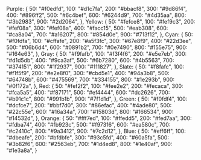 Purple: {
50: "#f0edfd",
100: "#d1c7fa",
200: "#bbacf8",
300: "#9d86f4",
400: "#896ff2",
500: "#6c4bef",
600: "#6244d9",
700: "#4d35aa",
800: "#3b2983",
900: "#2d2064",
},
Yellow: {
50: "#fefce8",
100: "#fef9c3",
200: "#fef08a",
300: "#fef08a",
400: "#facc15",
500: "#eab308",
600: "#ca8a04",
700: "#a16207",
800: "#854d0e",
900: "#713f12",
},
Cyan: {
50: "#f0fdfa",
100: "#cffafe",
200: "#a5f3fc",
300: "#67e8f9",
400: "#22d3ee",
500: "#06b6d4",
600: "#0891b2",
700: "#0e7490",
800: "#155e75",
900: "#164e63",
},
Gray: {
50: "#f9fafb",
100: "#f3f4f6",
200: "#e5e7eb",
300: "#d1d5db",
400: "#9ca3af",
500: "#6b7280",
600: "#4b5563",
700: "#374151",
800: "#1f2937",
900: "#111827",
},
Slate: {
50: "#f8fafc",
100: "#f1f5f9",
200: "#e2e8f0",
300: "#cbd5e1",
400: "#94a3b8",
500: "#64748b",
600: "#475569",
700: "#334155",
800: "#1e293b",
900: "#0f172a",
},
Red: {
50: "#fef2f2",
100: "#fee2e2",
200: "#fecaca",
300: "#fca5a5",
400: "#f87171",
500: "#ef4444",
600: "#dc2626",
700: "#b91c1c",
800: "#991b1b",
900: "#7f1d1d",
},
Green: {
50: "#f0fdf4",
100: "#dcfce7",
200: "#bbf7d0",
300: "#86efac",
400: "#4ade80",
500: "#22c55e",
600: "#16a34a",
700: "#15803d",
800: "#166534",
900: "#14532d",
},
Orange: {
50: "#fff7ed",
100: "#ffedd5",
200: "#fed7aa",
300: "#fdba74",
400: "#fb923c",
500: "#f97316",
600: "#ea580c",
700: "#c2410c",
800: "#9a3412",
900: "#7c2d12",
},
Blue: {
50: "#eff6ff",
100: "#dbeafe",
200: "#bfdbfe",
300: "#93c5fd",
400: "#60a5fa",
500: "#3b82f6",
600: "#2563eb",
700: "#1d4ed8",
800: "#1e40af",
900: "#1e3a8a",
}
